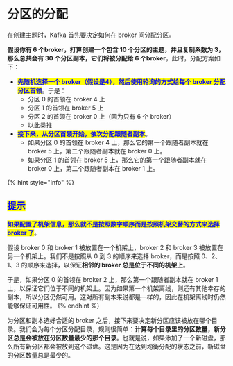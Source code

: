 # 分区的分配

在创建主题时，Kafka 首先要决定如何在 broker 间分配分区。

**假设你有 6 个broker，打算创建一个包含 10 个分区的主题，并且复制系数为 3，那么总共会有 30 个分区副本，它们将被分配给 6 个broker**，此时，分配方案如下：

* <mark style="color:blue;">**先随机选择一个 broker（假设是4），然后使用轮询的方式给每个 broker 分配分区首领**</mark>。于是：
  * 分区 0 的首领在 broker 4 上
  * 分区 1 的首领在 broker 5 上
  * 分区 2 的首领在 broker 0 上（因为只有 6 个 broker）
  * 以此类推
* <mark style="color:blue;">**接下来，从分区首领开始，依次分配跟随者副本**</mark>。
  * 如果分区 0 的首领在 broker 4 上，那么它的第一个跟随者副本就在 broker 5 上，第二个跟随者副本就在 broker 0 上。
  * 如果分区 1 的首领在 broker 5 上，那么它的第一个跟随者副本就在 broker 0 上，第二个跟随者副本在 broker 1 上。

{% hint style="info" %}
## <mark style="color:blue;">提示</mark>

<mark style="color:blue;">**如果配置了机架信息，那么就不是按照数字顺序而是按照机架交替的方式来选择 broker 了**</mark>。

假设 broker 0 和 broker 1 被放置在一个机架上，broker 2 和 broker 3 被放置在另一个机架上。我们不是按照从 0 到 3 的顺序来选择 broker，而是按照 0、2、1、3 的顺序来选择，以保证**相邻的 broker 总是位于不同的机架上**。

于是，如果分区 0 的首领在 broker 2 上，那么第一个跟随者副本就在 broker 1 上，以保证它们位于不同的机架上。因为如果第一个机架离线，则还有其他幸存的副本，所以分区仍然可用。这对所有副本来说都是一样的，因此在机架离线时仍然能够保证可用性。
{% endhint %}

为分区和副本选好合适的 broker 之后，接下来要决定新分区应该被放在哪个目录。我们会为每个分区分配目录，规则很简单：**计算每个目录里的分区数量，新分区总是会被放在分区数量最少的那个目录**。也就是说，如果添加了一个新磁盘，那么所有新分区都会被放到这个磁盘。这是因为在达到均衡分配的状态之前，新磁盘的分区数量总是最少的。
